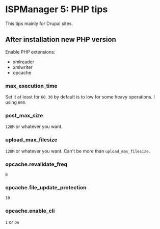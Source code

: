 # ISPManager 5: PHP tips

This tips mainly for Drupal sites.

## After installation new PHP version

Enable PHP extensions:

- xmlreader
- xmlwriter
- opcache

### max_execution_time

Set it at least for `60`. `30` by default is to low for some heavy operations. I using `600`.

### post_max_size

`128M` or whatever you want.

### upload_max_filesize

`128M` or whatever you want. Can't be more than `upload_max_filesize`.

### opcache.revalidate_freq

`0`

### opcache.file_update_protection

`10`

### opcache.enable_cli

`1` or `On`

